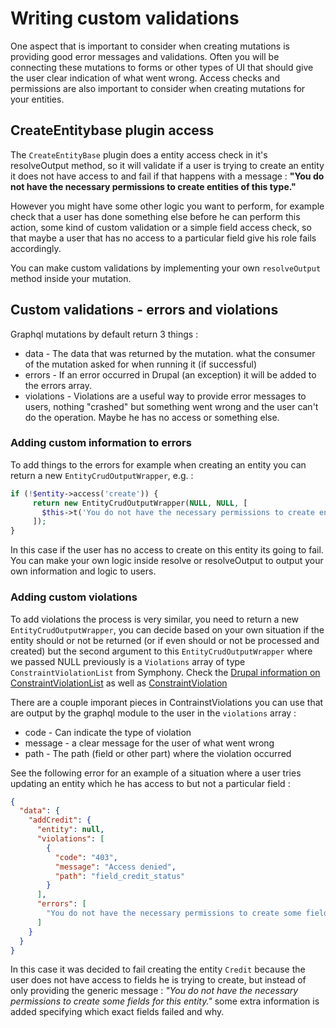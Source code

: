 # Writing custom validations

One aspect that is important to consider when creating mutations is providing good error messages and validations. Often you will be connecting these mutations to forms or other types of UI that should give the user clear indication of what went wrong. Access checks and permissions are also important to consider when creating mutations for your entities.

## CreateEntitybase plugin access

The `CreateEntityBase` plugin does a entity access check in it's resolveOutput method, so it will validate if a user is trying to create an entity it does not have access to and fail if that happens with a message : **"You do not have the necessary permissions to create entities of this type."**

However you might have some other logic you want to perform, for example check that a user has done something else before he can perform this action, some kind of custom validation or a simple field access check, so that maybe a user that has no access to a particular field give his role fails accordingly.

You can make custom validations by implementing your own `resolveOutput` method inside your mutation.

## Custom validations - errors and violations

Graphql mutations by default return 3 things :

- data - The data that was returned by the mutation. what the consumer of the mutation asked for when running it \(if successful\)
- errors - If an error occurred in Drupal \(an exception\) it will be added to the errors array.
- violations - Violations are a useful way to provide error messages to users, nothing "crashed" but something went wrong and the user can't do the operation. Maybe he has no access or something else.

### Adding custom information to errors

To add things to the errors for example when creating an entity you can return a new `EntityCrudOutputWrapper`, e.g. :

```php
if (!$entity->access('create')) {
     return new EntityCrudOutputWrapper(NULL, NULL, [
       $this->t('You do not have the necessary permissions to create entities of this type.'),
     ]);
}
```

In this case if the user has no access to create on this entity its going to fail. You can make your own logic inside resolve or resolveOutput to output your own information and logic to users.

### Adding custom violations

To add violations the process is very similar, you need to return a new `EntityCrudOutputWrapper`, you can decide based on your own situation if the entity should or not be returned \(or if even should or not be processed and created\) but the second argument to this `EntityCrudOutputWrapper` where we passed NULL previously is a `Violations` array of type `ConstraintViolationList` from Symphony. Check the [Drupal information on ConstraintViolationList](https://api.drupal.org/api/drupal/vendor!symfony!validator!ConstraintViolationList.php/8.2.x) as well as [ConstraintViolation](https://api.drupal.org/api/drupal/vendor!symfony!validator!ConstraintViolation.php/class/ConstraintViolation/8.2.x)

There are a couple imporant pieces in ContrainstViolations you can use that are output by the graphql module to the user in the `violations` array :

- code - Can indicate the type of violation
- message - a clear message for the user of what went wrong
- path - The path \(field or other part\) where the violation occurred

See the following error for an example of a situation where a user tries updating an entity which he has access to but not a particular field :

```json
{
  "data": {
    "addCredit": {
      "entity": null,
      "violations": [
        {
          "code": "403",
          "message": "Access denied",
          "path": "field_credit_status"
        }
      ],
      "errors": [
        "You do not have the necessary permissions to create some fields for this entity."
      ]
    }
  }
}
```

In this case it was decided to fail creating the entity `Credit` because the user does not have access to fields he is trying to create, but instead of only providing the generic message : _"You do not have the necessary permissions to create some fields for this entity."_ some extra information is added specifying which exact fields failed and why.
